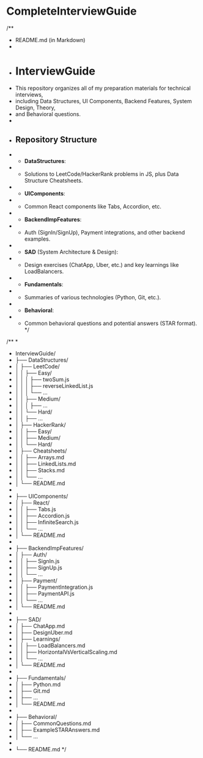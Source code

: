 # CompleteInterviewGuide

/**
 * README.md (in Markdown)
 * 
 * # InterviewGuide
 * This repository organizes all of my preparation materials for technical interviews,
 * including Data Structures, UI Components, Backend Features, System Design, Theory,
 * and Behavioral questions.
 * 
 * ## Repository Structure
 * - **DataStructures**: 
 *   - Solutions to LeetCode/HackerRank problems in JS, plus Data Structure Cheatsheets.
 * - **UIComponents**: 
 *   - Common React components like Tabs, Accordion, etc.
 * - **BackendImpFeatures**: 
 *   - Auth (SignIn/SignUp), Payment integrations, and other backend examples.
 * - **SAD** (System Architecture & Design): 
 *   - Design exercises (ChatApp, Uber, etc.) and key learnings like LoadBalancers.
 * - **Fundamentals**: 
 *   - Summaries of various technologies (Python, Git, etc.).
 * - **Behavioral**: 
 *   - Common behavioral questions and potential answers (STAR format).
 */

 /**
 *
 * InterviewGuide/
 * ├── DataStructures/
 * │   ├── LeetCode/
 * │   │   ├── Easy/
 * │   │   │   ├── twoSum.js
 * │   │   │   ├── reverseLinkedList.js
 * │   │   │   └── ...
 * │   │   ├── Medium/
 * │   │   │   ├── ...
 * │   │   └── Hard/
 * │   │       ├── ...
 * │   ├── HackerRank/
 * │   │   ├── Easy/
 * │   │   ├── Medium/
 * │   │   └── Hard/
 * │   ├── Cheatsheets/
 * │   │   ├── Arrays.md
 * │   │   ├── LinkedLists.md
 * │   │   ├── Stacks.md
 * │   │   └── ...
 * │   └── README.md
 *
 * ├── UIComponents/
 * │   ├── React/
 * │   │   ├── Tabs.js
 * │   │   ├── Accordion.js
 * │   │   ├── InfiniteSearch.js
 * │   │   └── ...
 * │   └── README.md
 *
 * ├── BackendImpFeatures/
 * │   ├── Auth/
 * │   │   ├── SignIn.js
 * │   │   ├── SignUp.js
 * │   │   └── ...
 * │   ├── Payment/
 * │   │   ├── PaymentIntegration.js
 * │   │   ├── PaymentAPI.js
 * │   │   └── ...
 * │   └── README.md
 *
 * ├── SAD/
 * │   ├── ChatApp.md
 * │   ├── DesignUber.md
 * │   ├── Learnings/
 * │   │   ├── LoadBalancers.md
 * │   │   ├── HorizontalVsVerticalScaling.md
 * │   │   └── ...
 * │   └── README.md
 *
 * ├── Fundamentals/
 * │   ├── Python.md
 * │   ├── Git.md
 * │   ├── ...
 * │   └── README.md
 *
 * ├── Behavioral/
 * │   ├── CommonQuestions.md
 * │   ├── ExampleSTARAnswers.md
 * │   └── ...
 *
 * └── README.md
 */
